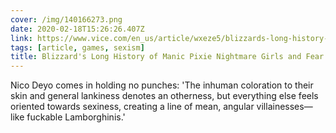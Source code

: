 ```yaml
---
cover: /img/140166273.png
date: 2020-02-18T15:26:26.407Z
link: https://www.vice.com/en_us/article/wxeze5/blizzards-long-history-of-manic-pixie-nightmare-girls-and-fear-of-women
tags: [article, games, sexism]
title: Blizzard's Long History of Manic Pixie Nightmare Girls and Fear of Women
---
```


Nico Deyo comes in holding no punches: 'The inhuman coloration to their skin and general lankiness denotes an otherness, but everything else feels oriented towards sexiness, creating a line of mean, angular villainesses—like fuckable Lamborghinis.'
